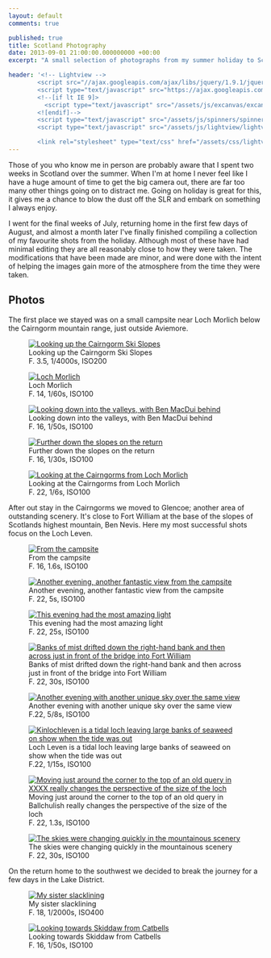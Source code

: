 ```yaml
---
layout: default
comments: true

published: true
title: Scotland Photography
date: 2013-09-01 21:00:00.000000000 +00:00
excerpt: "A small selection of photographs from my summer holiday to Scotland"

header: '<!-- Lightview -->
		<script src="//ajax.googleapis.com/ajax/libs/jquery/1.9.1/jquery.min.js"></script>
		<script type="text/javascript" src="https://ajax.googleapis.com/ajax/libs/swfobject/2.2/swfobject.js"></script>
		<!--[if lt IE 9]>
		  <script type="text/javascript" src="/assets/js/excanvas/excanvas.js"></script>
		<![endif]-->
		<script type="text/javascript" src="/assets/js/spinners/spinners.min.js"></script>
		<script type="text/javascript" src="/assets/js/lightview/lightview.js"></script>

		<link rel="stylesheet" type="text/css" href="/assets/css/lightview.css" />'
---
```


Those of you who know me in person are probably aware that I spent two weeks in Scotland over the summer. When I'm at home I never feel like I have a huge amount of time to get the big camera out, there are far too many other things going on to distract me. Going on holiday is great for this, it gives me a chance to blow the dust off the SLR and embark on something I always enjoy. 

I went for the final weeks of July, returning home in the first few days of August, and almost a month later I've finally finished compiling a collection of my favourite shots from the holiday.  Although most of these have had minimal editing they are all reasonably close to how they were taken. The modifications that have been made are minor, and were done with the intent of helping the images gain more of the atmosphere from the time they were taken. 

## Photos

The first place we stayed was on a small campsite near Loch Morlich below the Cairngorm mountain range, just outside Aviemore. 

<figure>
	<a href="/assets/images/blog/2013-09-01-scotland-photography/DSC_7614.jpg" class="lightview" data-lightview-group="photos" data-lightview-title="Looking up the Cairngorm Ski Slopes" data-lightview-caption="F. 3.5, 1/4000s, ISO200">
		<img src="/assets/images/blog/2013-09-01-scotland-photography/DSC_7614_small.jpg" alt="Looking up the Cairngorm Ski Slopes" />
	</a>
	<figcaption>
			Looking up the Cairngorm Ski Slopes<br />
			F. 3.5, 1/4000s, ISO200
	</figcaption>
</figure>

<figure>
	<a href="/assets/images/blog/2013-09-01-scotland-photography/DSC_7653.jpg" class="lightview" data-lightview-group="photos" data-lightview-title="Loch Morlich" data-lightview-caption="F. 14, 1/60s, ISO100">
		<img src="/assets/images/blog/2013-09-01-scotland-photography/DSC_7653_small.jpg" alt="Loch Morlich" />
	</a>
	<figcaption>
		Loch Morlich<br />
		F. 14, 1/60s, ISO100
	</figcaption>
</figure>

<figure>
	<a href="/assets/images/blog/2013-09-01-scotland-photography/DSC_7656.jpg" class="lightview" data-lightview-group="photos" data-lightview-title="Looking down into the valleys, with Ben MacDui behind" data-lightview-caption="F. 16, 1/50s, ISO100">
		<img src="/assets/images/blog/2013-09-01-scotland-photography/DSC_7656_small.jpg" alt="Looking down into the valleys, with Ben MacDui behind" />
	</a>
	<figcaption>
		Looking down into the valleys, with Ben MacDui behind<br />
		F. 16, 1/50s, ISO100
	</figcaption>
</figure>

<figure>
	<a href="/assets/images/blog/2013-09-01-scotland-photography/DSC_7660.jpg" class="lightview" data-lightview-group="photos" data-lightview-title="Further down the slopes on the return" data-lightview-caption="F. 16, 1/30s, ISO100">
		<img src="/assets/images/blog/2013-09-01-scotland-photography/DSC_7660_small.jpg" alt="Further down the slopes on the return" />
	</a>
	<figcaption>
		Further down the slopes on the return<br />
		F. 16, 1/30s, ISO100
	</figcaption>
</figure>

<figure>
	<a href="/assets/images/blog/2013-09-01-scotland-photography/DSC_7706.jpg" class="lightview" data-lightview-group="photos" data-lightview-title="Looking at the Cairngorms from Loch Morlich" data-lightview-caption="F. 22, 1/6s, ISO100">
		<img src="/assets/images/blog/2013-09-01-scotland-photography/DSC_7706_small.jpg" alt="Looking at the Cairngorms from Loch Morlich" />
	</a>
	<figcaption>
		Looking at the Cairngorms from Loch Morlich<br />
		F. 22, 1/6s, ISO100
	</figcaption>
</figure>

After out stay in the Cairngorms we moved to Glencoe; another area of outstanding scenery. It's close to Fort William at the base of the slopes of Scotlands highest mountain, Ben Nevis. Here my most successful shots focus on the Loch Leven. 

<figure>
	<a href="/assets/images/blog/2013-09-01-scotland-photography/DSC_7781.jpg" class="lightview" data-lightview-group="photos" data-lightview-title="From the campsite" data-lightview-caption="F. 16, 1.6s, ISO100">
		<img src="/assets/images/blog/2013-09-01-scotland-photography/DSC_7781_small.jpg" alt="From the campsite" />
	</a>
	<figcaption>
		From the campsite<br />
		F. 16, 1.6s, ISO100
	</figcaption>
</figure>

<figure>
	<a href="/assets/images/blog/2013-09-01-scotland-photography/DSC_7799.jpg" class="lightview" data-lightview-group="photos" data-lightview-title="Another evening, another fantastic view from the campsite" data-lightview-caption="F. 22, 5s, ISO100">
		<img src="/assets/images/blog/2013-09-01-scotland-photography/DSC_7799_small.jpg" alt="Another evening, another fantastic view from the campsite" />
	</a>
	<figcaption>
		Another evening, another fantastic view from the campsite<br />
		F. 22, 5s, ISO100
	</figcaption>
</figure>

<figure>
	<a href="/assets/images/blog/2013-09-01-scotland-photography/DSC_7803.jpg" class="lightview" data-lightview-group="photos" data-lightview-title="This evening had the most amazing light" data-lightview-caption="F. 22, 25s, ISO100">
		<img src="/assets/images/blog/2013-09-01-scotland-photography/DSC_7803_small.jpg" alt="This evening had the most amazing light" />
	</a>
	<figcaption>
		This evening had the most amazing light<br />
		F. 22, 25s, ISO100
	</figcaption>
</figure>

<figure>
	<a href="/assets/images/blog/2013-09-01-scotland-photography/DSC_7808.jpg" class="lightview" data-lightview-group="photos" data-lightview-title="Banks of mist drifted down the right-hand bank and then across just in front of the bridge into Fort William" data-lightview-caption="F. 22, 30s, ISO100">
		<img src="/assets/images/blog/2013-09-01-scotland-photography/DSC_7808_small.jpg" alt="Banks of mist drifted down the right-hand bank and then across just in front of the bridge into Fort William" />
	</a>
	<figcaption>
		Banks of mist drifted down the right-hand bank and then across just in front of the bridge into Fort William<br />
		F. 22, 30s, ISO100
	</figcaption>
</figure>

<figure>
	<a href="/assets/images/blog/2013-09-01-scotland-photography/DSC_7864.jpg" class="lightview" data-lightview-group="photos" data-lightview-title="Another evening with another unique sky over the same view" data-lightview-caption="F.22, 5/8s, ISO100">
		<img src="/assets/images/blog/2013-09-01-scotland-photography/DSC_7864_small.jpg" alt="Another evening with another unique sky over the same view" />
	</a>
	<figcaption>
		Another evening with another unique sky over the same view<br />
		F.22, 5/8s, ISO100
	</figcaption>
</figure>

<figure>
	<a href="/assets/images/blog/2013-09-01-scotland-photography/DSC_7904.jpg" class="lightview" data-lightview-group="photos" data-lightview-title="Kinlochleven is a tidal loch leaving large banks of seaweed on show when the tide was out" data-lightview-caption="F.22, 1/15s, ISO100">
		<img src="/assets/images/blog/2013-09-01-scotland-photography/DSC_7904_small.jpg" alt="Kinlochleven is a tidal loch leaving large banks of seaweed on show when the tide was out" />
	</a>
	<figcaption>
		Loch Leven is a tidal loch leaving large banks of seaweed on show when the tide was out<br />
		F.22, 1/15s, ISO100
	</figcaption>
</figure>

<figure>
	<a href="/assets/images/blog/2013-09-01-scotland-photography/DSC_7933.jpg" class="lightview" data-lightview-group="photos" data-lightview-title="Moving just around the corner to the top of an old query in XXXX really changes the perspective of the size of the loch" data-lightview-caption="F. 22, 1.3s, ISO100">
		<img src="/assets/images/blog/2013-09-01-scotland-photography/DSC_7933_small.jpg" alt="Moving just around the corner to the top of an old query in XXXX really changes the perspective of the size of the loch" />
	</a>
	<figcaption>
		Moving just around the corner to the top of an old query in Ballchulish really changes the perspective of the size of the loch<br />
		F. 22, 1.3s, ISO100
	</figcaption>
</figure>

<figure>
	<a href="/assets/images/blog/2013-09-01-scotland-photography/DSC_7939.jpg" class="lightview" data-lightview-group="photos" data-lightview-title="The skies were changing quickly in the mountainous scenery" data-lightview-caption="F. 22, 30s, ISO100">
		<img src="/assets/images/blog/2013-09-01-scotland-photography/DSC_7939_small.jpg" alt="The skies were changing quickly in the mountainous scenery" />
	</a>
	<figcaption>
		The skies were changing quickly in the mountainous scenery<br />
		F. 22, 30s, ISO100
	</figcaption>
</figure>

On the return home to the southwest we decided to break the journey for a few days in the Lake District. 

<figure>
	<a href="/assets/images/blog/2013-09-01-scotland-photography/DSC_7986.jpg" class="lightview" data-lightview-group="photos" data-lightview-title="My sister slacklining" data-lightview-caption="F. 18, 1/2000s, ISO400">
		<img src="/assets/images/blog/2013-09-01-scotland-photography/DSC_7986_small.jpg" alt="My sister slacklining" />
	</a>
	<figcaption>
		My sister slacklining<br />
		F. 18, 1/2000s, ISO400
	</figcaption>
</figure>

<figure>
	<a href="/assets/images/blog/2013-09-01-scotland-photography/DSC_8004.jpg" class="lightview" data-lightview-group="photos" data-lightview-title="Looking towards Skiddaw from Catbells" data-lightview-caption="F. 16, 1/50s, ISO100">
		<img src="/assets/images/blog/2013-09-01-scotland-photography/DSC_8004_small.jpg" alt="Looking towards Skiddaw from Catbells" />
	</a>
	<figcaption>
		Looking towards Skiddaw from Catbells<br />
		F. 16, 1/50s, ISO100
	</figcaption>
</figure>
